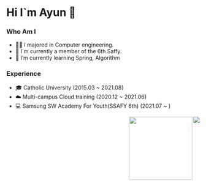 # Hi I`m Ayun 👋

### Who Am I
- 👩‍💻 I majored in Computer engineering.
- 👔 I`m currently a member of the 6th Saffy.
- 🌱 I’m currently learning Spring, Algorithm

### Experience
- 🎓 Catholic University (2015.03 ~ 2021.08)
- ☁️ Multi-campus Cloud training (2020.12 ~ 2021.06)
- 💻 Samsung SW Academy For Youth(SSAFY 6th) (2021.07 ~ )


<!-- ### Award
- 🥇
- 🥈 -->

<img align='right' position='static' src="http://mazassumnida.wtf/api/v2/generate_badge?boj=success">

<img align='right' src="https://github-readme-stats.vercel.app/api?username=happyAyun&show_icons=true&theme=radical" height="165">

